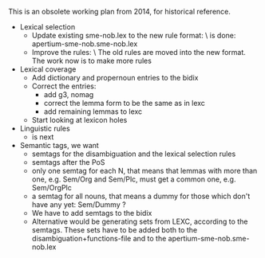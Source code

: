 This is an obsolete working plan from 2014, for historical reference.

* Lexical selection
    - Update existing sme-nob.lex to the new rule format: \\ is done: apertium-sme-nob.sme-nob.lex
    - Improve the rules: \\ The old rules are moved into the new format. The work now is to make more rules
* Lexical coverage
    - Add dictionary and propernoun entries to the bidix
    - Correct the entries:
        - add g3, nomag
        - correct the lemma form to be the same as in lexc
        - add remaining lemmas to lexc
    - Start looking at lexicon holes
* Linguistic rules
    - is next
* Semantic tags, we want
    - semtags for the disambiguation and the lexical selection rules
    - semtags after the PoS
    - only one semtag for each N, that means that lemmas with more than one, e.g. Sem/Org and Sem/Plc, must get a common one, e.g. Sem/OrgPlc
    - a semtag for all nouns, that means a dummy for those which don't have any yet: Sem/Dummy ?
    - We have to add semtags to the bidix
    - Alternative would be generating sets from LEXC, according to the semtags. These sets have to be added both to the disambiguation+functions-file and to the apertium-sme-nob.sme-nob.lex

